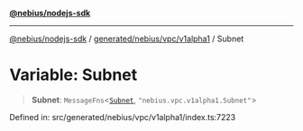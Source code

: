 [**@nebius/nodejs-sdk**](../../../../../README.md)

***

[@nebius/nodejs-sdk](../../../../../README.md) / [generated/nebius/vpc/v1alpha1](../README.md) / Subnet

# Variable: Subnet

> **Subnet**: `MessageFns`\<[`Subnet`](../interfaces/Subnet.md), `"nebius.vpc.v1alpha1.Subnet"`\>

Defined in: src/generated/nebius/vpc/v1alpha1/index.ts:7223
